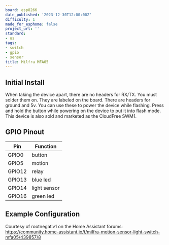 ```yaml
---
board: esp8266
date_published: '2023-12-30T12:00:00Z'
difficulty: 1
made_for_esphome: false
project_url: ''
standard:
- us
tags:
- switch
- gpio
- sensor
title: Milfra MFA05
---
```


## Initial Install

When taking the device apart, there are no headers for RX/TX. You must solder them on.  They are labeled on the board.
There are headers for ground and 5v.  You can use these to power the device while flashing.  Press and hold the button while powering on the device to put it into flash mode.
This device is also sold and marketed as the CloudFree SWM1.

## GPIO Pinout

| Pin    | Function                           |
| ------ | ---------------------------------- |
| GPIO0  | button |
| GPIO5  | motion |
| GPIO12 | relay |
| GPIO13 | blue led |
| GPIO14 | light sensor |
| GPIO16 | green led |

## Example Configuration

Courtesy of rootnegativ1 on the Home Assistant forums: https://community.home-assistant.io/t/milfra-motion-sensor-light-switch-mfa05/439857/8